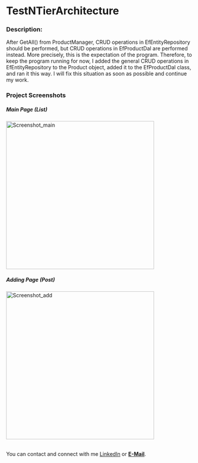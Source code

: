 # TestNTierArchitecture

### Description:

After GetAll() from ProductManager, CRUD operations in EfEntityRepository should be performed, but CRUD operations in EfProductDal are performed instead. More precisely, this is the expectation of the program. Therefore, to keep the program running for now, I added the general CRUD operations in EfEntityRepository to the Product object, added it to the EfProductDal class, and ran it this way. I will fix this situation as soon as possible and continue my work.

### Project Screenshots

<div>
  <div>
    <h5>Main Page (List)</h5>
    <img src="https://github.com/alicansariboga/ProductTestNTierArchitecture/assets/23722313/8dcec5c1-c2f4-44fd-b6ef-e8f7fda86640" alt="Screenshot_main" width="400">
  </div>
  <div>
    <h5>Adding Page (Post)</h5>
    <img src="https://github.com/alicansariboga/ProductTestNTierArchitecture/assets/23722313/69f43f95-6a4c-4947-803e-ec5f58454e1d" alt="Screenshot_add" width="400">
  </div>
</div>
<br/>

You can contact and connect with me <a>[LinkedIn](https://www.linkedin.com/in/alicansariboga/)<a/> or <b><a href="mailto:alicansariboga1@gmail.com" target="blank">E-Mail</a></b>.

